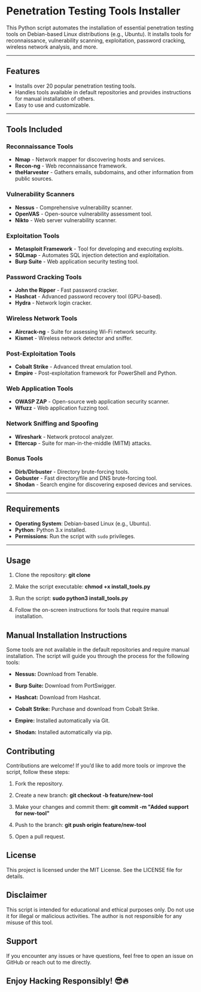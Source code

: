 # Penetration Testing Tools Installer

This Python script automates the installation of essential penetration testing tools on Debian-based Linux distributions (e.g., Ubuntu). It installs tools for reconnaissance, vulnerability scanning, exploitation, password cracking, wireless network analysis, and more.

---

## Features

- Installs over 20 popular penetration testing tools.
- Handles tools available in default repositories and provides instructions for manual installation of others.
- Easy to use and customizable.

---

## Tools Included

### Reconnaissance Tools
- **Nmap** - Network mapper for discovering hosts and services.
- **Recon-ng** - Web reconnaissance framework.
- **theHarvester** - Gathers emails, subdomains, and other information from public sources.

### Vulnerability Scanners
- **Nessus** - Comprehensive vulnerability scanner.
- **OpenVAS** - Open-source vulnerability assessment tool.
- **Nikto** - Web server vulnerability scanner.

### Exploitation Tools
- **Metasploit Framework** - Tool for developing and executing exploits.
- **SQLmap** - Automates SQL injection detection and exploitation.
- **Burp Suite** - Web application security testing tool.

### Password Cracking Tools
- **John the Ripper** - Fast password cracker.
- **Hashcat** - Advanced password recovery tool (GPU-based).
- **Hydra** - Network login cracker.

### Wireless Network Tools
- **Aircrack-ng** - Suite for assessing Wi-Fi network security.
- **Kismet** - Wireless network detector and sniffer.

### Post-Exploitation Tools
- **Cobalt Strike** - Advanced threat emulation tool.
- **Empire** - Post-exploitation framework for PowerShell and Python.

### Web Application Tools
- **OWASP ZAP** - Open-source web application security scanner.
- **Wfuzz** - Web application fuzzing tool.

### Network Sniffing and Spoofing
- **Wireshark** - Network protocol analyzer.
- **Ettercap** - Suite for man-in-the-middle (MITM) attacks.

### Bonus Tools
- **Dirb/Dirbuster** - Directory brute-forcing tools.
- **Gobuster** - Fast directory/file and DNS brute-forcing tool.
- **Shodan** - Search engine for discovering exposed devices and services.

---

## Requirements

- **Operating System**: Debian-based Linux (e.g., Ubuntu).
- **Python**: Python 3.x installed.
- **Permissions**: Run the script with `sudo` privileges.

---

## Usage

1. Clone the repository:
   **git clone**

2. Make the script executable:
**chmod +x install_tools.py**

3. Run the script:
**sudo python3 install_tools.py**

4. Follow the on-screen instructions for tools that require manual installation.

## Manual Installation Instructions 
Some tools are not available in the default repositories and require manual installation. The script will guide you through the process for the following tools:

- **Nessus:** Download from Tenable.

- **Burp Suite:** Download from PortSwigger.

- **Hashcat:** Download from Hashcat.

- **Cobalt Strike:** Purchase and download from Cobalt Strike.

- **Empire:** Installed automatically via Git.

- **Shodan:** Installed automatically via pip.

## Contributing

Contributions are welcome! If you’d like to add more tools or improve the script, follow these steps:

1. Fork the repository.

2. Create a new branch:
**git checkout -b feature/new-tool**

3. Make your changes and commit them:
**git commit -m "Added support for new-tool"**

4. Push to the branch:
**git push origin feature/new-tool**

5. Open a pull request.

## License

This project is licensed under the MIT License. See the LICENSE file for details.

## Disclaimer

This script is intended for educational and ethical purposes only. Do not use it for illegal or malicious activities. The author is not responsible for any misuse of this tool.

## Support

If you encounter any issues or have questions, feel free to open an issue on GitHub or reach out to me directly.

## Enjoy Hacking Responsibly! 😎🔥